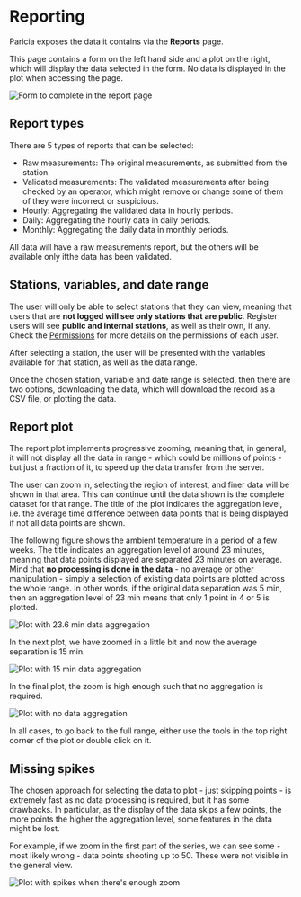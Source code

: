 # Reporting

Paricia exposes the data it contains via the **Reports** page.

This page contains a form on the left hand side and a plot on the right, which will display the data selected in the form. No data is displayed in the plot when accessing the page.

![Form to complete in the report page](../assets/images/reports_form.png)

## Report types

There are 5 types of reports that can be selected:

- Raw measurements: The original measurements, as submitted from the station.
- Validated measurements: The validated measurements after being checked by an operator, which might remove or change some of them of they were incorrect or suspicious.
- Hourly: Aggregating the validated data in hourly periods.
- Daily: Aggregating the hourly data in daily periods.
- Monthly: Aggregating the daily data in monthly periods.

All data will have a raw measurements report, but the others will be available only ifthe data has been validated.

## Stations, variables, and date range

The user will only be able to select stations that they can view, meaning that users that are **not logged will see only stations that are public**. Register users will see **public and internal stations**, as well as their own, if any. Check the [Permissions](./permissions.md) for more details on the permissions of each user.

After selecting a station, the user will be presented with the variables available for that station, as well as the data range.

Once the chosen station, variable and date range is selected, then there are two options, downloading the data, which will download the record as a CSV file, or plotting the data.

## Report plot

The report plot implements progressive zooming, meaning that, in general, it will not display all the data in range - which could be millions of points - but just a fraction of it, to speed up the data transfer from the server.

The user can zoom in, selecting the region of interest, and finer data will be shown in that area. This can continue until the data shown is the complete dataset for that range. The title of the plot indicates the aggregation level, i.e. the average time difference between data points that is being displayed if not all data points are shown.

The following figure shows the ambient temperature in a period of a few weeks. The title indicates an aggregation level of around 23 minutes, meaning that data points displayed are separated 23 minutes on average. Mind that **no processing is done in the data** - no average or other manipulation - simply a selection of existing data points are plotted across the whole range. In other words, if the original data separation was 5 min, then an aggregation level of 23 min means that only 1 point in 4 or 5 is plotted.

![Plot with 23.6 min data aggregation](../assets/images/high_aggregation.png)

In the next plot, we have zoomed in a little bit and now the average separation is 15 min.

![Plot with 15 min data aggregation](../assets/images/some_aggregation.png)

In the final plot, the zoom is high enough such that no aggregation is required.

![Plot with no data aggregation](../assets/images/no_aggregation.png)

In all cases, to go back to the full range, either use the tools in the top right corner of the plot or double click on it.

## Missing spikes

The chosen approach for selecting the data to plot - just skipping points - is extremely fast as no data processing is required, but it has some drawbacks. In particular, as the display of the data skips a few points, the more points the higher the aggregation level, some features in the data might be lost.

For example, if we zoom in the first part of the series, we can see some - most likely wrong - data points shooting up to 50. These were not visible in the general view.

![Plot with spikes when there's enough zoom](../assets/images/spikes.png)
